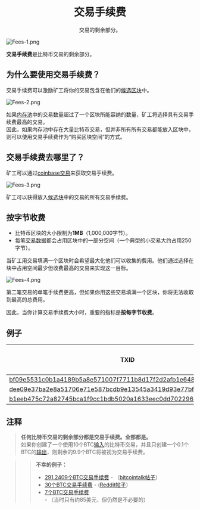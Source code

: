 # <center>交易手续费</center>
<center>交易的剩余部分。</center>

![Fees-1.png](img/Fees-1-svg.png)

**交易手续费**是比特币交易的剩余部分。

## 为什么要使用交易手续费？
交易手续费可以激励矿工将你的交易包含在他们的[候选区块](../../Node/Candidate%20Block/Candidate%20Block.md)中。

![Fees-2.png](img/Fees-2-svg.png)

如果[内存池](../../Node/Memory%20Pool/Memory%20Pool.md)中的交易数量超过了一个区块所能容纳的数量，矿工将选择具有交易手续费最高的交易。  
因此，如果内存池中存在大量比特币交易，但并非所有所有交易都能放入区块中，则可以使用交易手续费作为“购买区块空间”的方式。

## 交易手续费去哪里了？

矿工可以通过[coinbase交易](../Coinbase%20Transaction/Coinbase%20Transaction.md)来获取交易手续费。

![Fees-3.png](img/Fees-3-svg.png)

矿工可以获得放入[候选块](../../Node/Candidate%20Block/Candidate%20Block.md)中的交易的所有交易手续费。

## 按字节收费

* 比特币区块的大小限制为**1MB**（1,000,000字节）。
* 每笔[交易数据](../Transaction%20Data/Transaction%20Data.md)都会占用区块中的一部分空间（一个典型的小交易大约占用250字节）。

当矿工用交易填满一个区块时会希望最大化他们可以收集的费用。他们通过选择在块中占用空间最少但收费最高的交易来实现这一目标。

![Fees-4.png](img/Fees-4-svg.png)

第二笔交易的单笔手续费更高，但如果你用这些交易填满一个区块，你将无法收取到最高的总费用。

因此，当你计算交易手续费大小时，重要的指标是**按每字节收费**。

## 例子
|TXID|费用（BTC）|大小（字节）|费用/字节|
|---|---|---|---|
|[bf09e5531c0b1a4189b5a8e571007f7711b8d17f2d2afb1e6489bfa377e18542](https://learnmeabitcoin.com/explorer/transaction/bf09e5531c0b1a4189b5a8e571007f7711b8d17f2d2afb1e6489bfa377e18542)|0.00067868|226|0.00000300|
|[dee09e37ba2e8a51706e71e587bcdb9e13545a3419d93e77bf4d6fcb48a19745](https://learnmeabitcoin.com/explorer/transaction/dee09e37ba2e8a51706e71e587bcdb9e13545a3419d93e77bf4d6fcb48a19745)|0.00229300|2,290|0.00000100|
|[b1eeb475c72a82745bca1f9cc1bdb5020a1633eec0dd7022962e2a4d162e7e05](https://learnmeabitcoin.com/explorer/transaction/b1eeb475c72a82745bca1f9cc1bdb5020a1633eec0dd7022962e2a4d162e7e05)|0.00011300|225|0.00000050|

## 注释
>**任何比特币交易的剩余部分都是交易手续费。全部都是。**  
如果你创建了一个使用10个BTC[输入](../Transaction/Transaction%20Data/Input/input.md)的比特币交易，并且只创建一个0.1个BTC的[输出](../Transaction%20Data/output/output.md)，则剩余的9.9个BTC将被视为交易手续费。

>>**不幸的例子：**
>>* [291.2409个BTC交易手续费](https://learnmeabitcoin.com/explorer/transaction/cc455ae816e6cdafdb58d54e35d4f46d860047458eacf1c7405dc634631c570d) - （[bitcointalk帖子](https://bitcointalk.org/index.php?topic=1451924.0)）
>>* [30个BTC交易手续费](https://learnmeabitcoin.com/explorer/transaction/7e8fce9686572d8308d8c40fa3cb96fdbf96c0787c147d3159c893fd560aabc7) - ([Reddit帖子](https://www.reddit.com/r/Bitcoin/comments/1eh57i/messed_up_transaction_feeplease_help/)）
>>* [7个BTC交易手续费](https://learnmeabitcoin.com/explorer/transaction/891af6431550ece772e2e2ebee13e856b971402763533babb2c49475ec260445) - （当时只有约85美元，但仍然是不必要的）